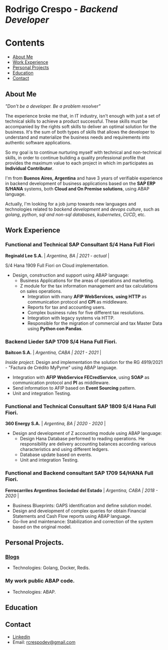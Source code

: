 # Rodrigo Crespo - _Backend Developer_

# Contents
- [About Me](#aboutMe)
- [Work Experience](#workExperience)
- [Personal Projects](#personalProjects)
- [Education](#education)
- [Contact](#contact)

## About Me <a name="aboutMe"></a>
_"Don't be a developer. Be a problem resolver"_

The experience broke me that, in IT industry, isn't enough with just a set of technical skills to achieve a product
successful. These skills must be accompanied by the rights soft skills to deliver an optimal solution for the business.
It's the sum of both types of skills that allows the developer to understand and materialize the business
needs and requirements into authentic software applications.

So my goal is to continue nurturing myself with technical and non-technical skills, in order to continue building a
quality professional profile that provides the maximum value to each project in which im participates as **Individual
Contributor**.

I'm from **Buenos Aires, Argentina** and have 3 years of verifiable experience in backend development of business
applications based on the **SAP ERP S/HANA** systems, both **Cloud and On Premise solutions**, using ABAP language.

Actually, I'm looking for a job jump towards new languages and technologies related to _backend development_ and _devops
culture_, such as _golang_, _python_, _sql and non-sql databases_, _kubernetes_, _CI/CD_, etc.


## Work Experience <a name="workExperience"></a>

### Functional and Technical SAP Consultant S/4 Hana Full Fiori
**Reginald Lee S.A.** | _Argentina, BA | 2021 - actual_ |

S/4 Hana 1909 Full Fiori on Cloud implementation.
- Design, construction and support using ABAP language:
  - Business Applications for the areas of operations and marketing.
  - Z module for the tax information management and tax calculations on sales operations.
    - Integration with many **AFIP WebServices**, **using HTTP** as communication protocol and **CPI** as middleware.
    - Reports for tax and accounting users.
    - Complex business rules for five different tax resolutions.
    - Integration with legacy systems vía HTTP.
    - Responsible for the migration of commercial and tax Master Data using **Python con Pandas**.

### Backend Lieder SAP 1709 S/4 Hana Full Fiori.
**Baitcon S.A.** | _Argentina, CABA | 2021 - 2021_ |

_Inside project_. Design and implementation the solution for the RG 4919/2021 - "Factura de Crédito MyPyme"
using ABAP language.
- Integration with **AFIP WebService FECredService**, using **SOAP** as communication protocol and **PI** as middleware.
- Send information to AFIP based on **Event Sourcing** pattern.
- Unit and integration Testing.

### Functional and Technical Consultant SAP 1809 S/4 Hana Full Fiori.
**360 Energy S.A.** | _Argentina, BA | 2020 - 2020_ |

- Design and development of Z accounting module using ABAP language:
  - Design Hana Database performed to reading operations. He responsibility are delivery accounting balances according
  various characteristics and using different ledgers.
  - Database update based on events.
  - Unit and integration Testing.
  
### Functional and Backend consultant SAP 1709 S4/HANA Full Fiori. 
**Ferrocarriles Argentinos Sociedad del Estado** | _Argentina, CABA | 2018 - 2020_ |

- Business Blueprints: GAPS identification and define solution model.
- Design and development of complex queries for obtain Financial Statements and Cash Flow reports using ABAP language.
- Go-live and maintenance: Stabilization and correction of the system
based on the original model.


## Personal Projects. <a name="personalProjects"></a>

### [Blogs](https://github.com/rcrespodev/Blogs)
- Technologies: Golang, Docker, Redis.

### My work public ABAP code.
- Technologies: ABAP.

## Education <a name="education"></a>

## Contact <a name="contact"></a>
- [Linkedin](https://www.linkedin.com/in/rodrigo-crespo-9512a3140/)
- Email: rcrespodev@gmail.com